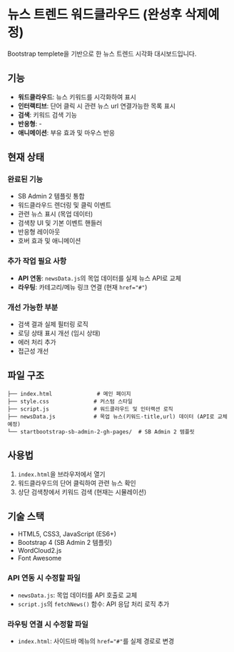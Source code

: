 # 뉴스 트렌드 워드클라우드 (완성후 삭제예정)

Bootstrap templete을 기반으로 한 뉴스 트렌드 시각화 대시보드입니다.

## 기능

- **워드클라우드**: 뉴스 키워드를 시각화하여 표시
- **인터랙티브**: 단어 클릭 시 관련 뉴스 url 연결가능한 목록 표시
- **검색**: 키워드 검색 기능 
- **반응형**: -
- **애니메이션**: 부유 효과 및 마우스 반응

## 현재 상태

### 완료된 기능
- SB Admin 2 템플릿 통합
- 워드클라우드 렌더링 및 클릭 이벤트
- 관련 뉴스 표시 (목업 데이터)
- 검색창 UI 및 기본 이벤트 핸들러
- 반응형 레이아웃
- 호버 효과 및 애니메이션

### 추가 작업 필요 사항
- **API 연동**: `newsData.js`의 목업 데이터를 실제 뉴스 API로 교체
- **라우팅**: 카테고리/메뉴 링크 연결 (현재 `href="#"`)

### 개선 가능한 부분
- 검색 결과 실제 필터링 로직
- 로딩 상태 표시 개선 (임시 상태)
- 에러 처리 추가
- 접근성 개선

## 파일 구조

```
├── index.html              # 메인 페이지
├── style.css              # 커스텀 스타일
├── script.js              # 워드클라우드 및 인터랙션 로직
├── newsData.js            # 목업 뉴스(키워드-title,url) 데이터 (API로 교체 예정)
└── startbootstrap-sb-admin-2-gh-pages/  # SB Admin 2 템플릿
```

## 사용법

1. `index.html`을 브라우저에서 열기
2. 워드클라우드의 단어 클릭하여 관련 뉴스 확인
3. 상단 검색창에서 키워드 검색 (현재는 시뮬레이션)

## 기술 스택

- HTML5, CSS3, JavaScript (ES6+)
- Bootstrap 4 (SB Admin 2 템플릿)
- WordCloud2.js
- Font Awesome

### API 연동 시 수정할 파일
- `newsData.js`: 목업 데이터를 API 호출로 교체
- `script.js`의 `fetchNews()` 함수: API 응답 처리 로직 추가

### 라우팅 연결 시 수정할 파일
- `index.html`: 사이드바 메뉴의 `href="#"`를 실제 경로로 변경

